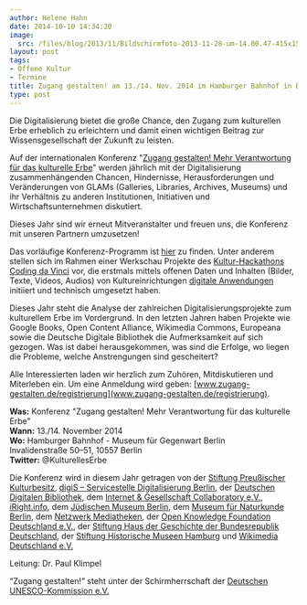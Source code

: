 ```yaml
---
author: Helene Hahn
date: 2014-10-10 14:34:20
image:
  src: /files/blog/2013/11/Bildschirmfoto-2013-11-28-um-14.00.47-415x159.png
layout: post
tags:
- Offene Kultur
- Termine
title: Zugang gestalten! am 13./14. Nov. 2014 im Hamburger Bahnhof in Berlin
type: post
---
```


Die Digitalisierung bietet die große Chance, den Zugang zum kulturellen Erbe erheblich zu erleichtern und damit einen wichtigen Beitrag zur Wissensgesellschaft der Zukunft zu leisten.

Auf der internationalen Konferenz "[Zugang gestalten! Mehr Verantwortung für das kulturelle Erbe](https://civicrm.wikimedia.de/sites/all/modules/civicrm/extern/url.php?u=333&qid=10661)" werden jährlich mit der Digitalisierung zusammenhängenden Chancen, Hindernisse, Herausforderungen und Veränderungen von GLAMs (Galleries, Libraries, Archives, Museums) und ihr Verhältnis zu anderen Institutionen, Initiativen und Wirtschaftsunternehmen diskutiert.

Dieses Jahr sind wir erneut Mitveranstalter und freuen uns, die Konferenz mit unseren Partnern umzusetzen!

Das vorläufige Konferenz-Programm ist [hier](http://www.zugang-gestalten.de/vorlaeufiges-programm/) zu finden. Unter anderem stellen sich im Rahmen einer Werkschau Projekte des [Kultur-Hackathons Coding da Vinci](http://codingdavinci.de) vor, die erstmals mittels offenen Daten und Inhalten (Bilder, Texte, Videos, Audios) von Kultureinrichtungen [digitale Anwendungen](http://codingdavinci.de/projekte/) initiiert und technisch umgesetzt haben.

Dieses Jahr steht die Analyse der zahlreichen Digitalisierungsprojekte zum kulturellem Erbe im Vordergrund. In den letzten Jahren haben Projekte wie Google Books, Open Content Alliance, Wikimedia Commons, Europeana sowie die Deutsche Digitale Bibliothek die Aufmerksamkeit auf sich gezogen. Was ist dabei herausgekommen, was sind die Erfolge, wo liegen die Probleme, welche Anstrengungen sind gescheitert?

Alle Interessierten laden wir herzlich zum Zuhören, Mitdiskutieren und Miterleben ein. Um eine Anmeldung wird geben: [www.zugang-gestalten.de/registrierung](www.zugang-gestalten.de/registrierung).

**Was:** Konferenz "Zugang gestalten! Mehr Verantwortung für das kulturelle Erbe"  
**Wann:** 13./14. November 2014  
**Wo:** Hamburger Bahnhof - Museum für Gegenwart Berlin  
Invalidenstraße 50–51, 10557 Berlin  
**Twitter:** @KulturellesErbe

Die Konferenz wird in diesem Jahr getragen von der [Stiftung Preußischer Kulturbesitz](http://www.preussischer-kulturbesitz.de), [digiS – Servicestelle Digitalisierung Berlin](http://www.servicestelle-digitalisierung.de/confluence/pages/viewpage.action?pageId=917513), der [Deutschen Digitalen Bibliothek](https://www.deutsche-digitale-bibliothek.de), dem [Internet & Gesellschaft Collaboratory e.V.](http://www.collaboratory.de/w/Hauptseite), [iRight.info](http://irights.info), dem [Jüdischen Museum Berlin](http://www.jmberlin.de), dem [Museum für Naturkunde Berlin](http://www.naturkundemuseum-berlin.de), dem [Netzwerk Mediatheken](http://www.netzwerk-mediatheken.de), der [Open Knowledge Foundation Deutschland e.V.](//okfn.de), der [Stiftung Haus der Geschichte der Bundesrepublik Deutschland](http://www.hdg.de/stiftung/), der [Stiftung Historische Museen Hamburg](http://www.historische-museen-hamburg.de/de/index.htm) und [Wikimedia Deutschland e.V.](https://www.wikimedia.de/wiki/Hauptseite)

Leitung: Dr. Paul Klimpel

“Zugang gestalten!” steht unter der Schirmherrschaft der [Deutschen UNESCO-Kommission e.V.](http://www.unesco.de/home.html)